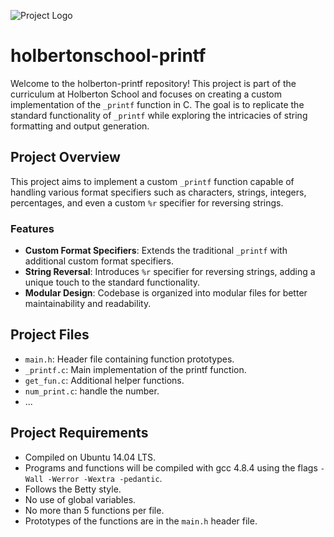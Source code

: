 ![Project Logo](https://camo.githubusercontent.com/64c35dd60391e2c90277729276aa86cc921b0ad2/68747470733a2f2f692e6962622e636f2f546b32425a79542f776f72646d61726b2d63686572727937322e706e67)

# holbertonschool-printf

Welcome to the holberton-printf repository! This project is part of the curriculum at Holberton School and focuses on creating a custom implementation of the `_printf` function in C. The goal is to replicate the standard functionality of `_printf` while exploring the intricacies of string formatting and output generation.

## Project Overview

This project aims to implement a custom `_printf` function capable of handling various format specifiers such as characters, strings, integers, percentages, and even a custom `%r` specifier for reversing strings.

### Features

- **Custom Format Specifiers**: Extends the traditional `_printf` with additional custom format specifiers.
- **String Reversal**: Introduces `%r` specifier for reversing strings, adding a unique touch to the standard functionality.
- **Modular Design**: Codebase is organized into modular files for better maintainability and readability.

## Project Files

- `main.h`: Header file containing function prototypes.
- `_printf.c`: Main implementation of the printf function.
- `get_fun.c`: Additional helper functions.
- `num_print.c`: handle the number.
- ...

## Project Requirements

- Compiled on Ubuntu 14.04 LTS.
- Programs and functions will be compiled with gcc 4.8.4 using the flags `-Wall -Werror -Wextra -pedantic`.
- Follows the Betty style.
- No use of global variables.
- No more than 5 functions per file.
- Prototypes of the functions are in the `main.h` header file.

